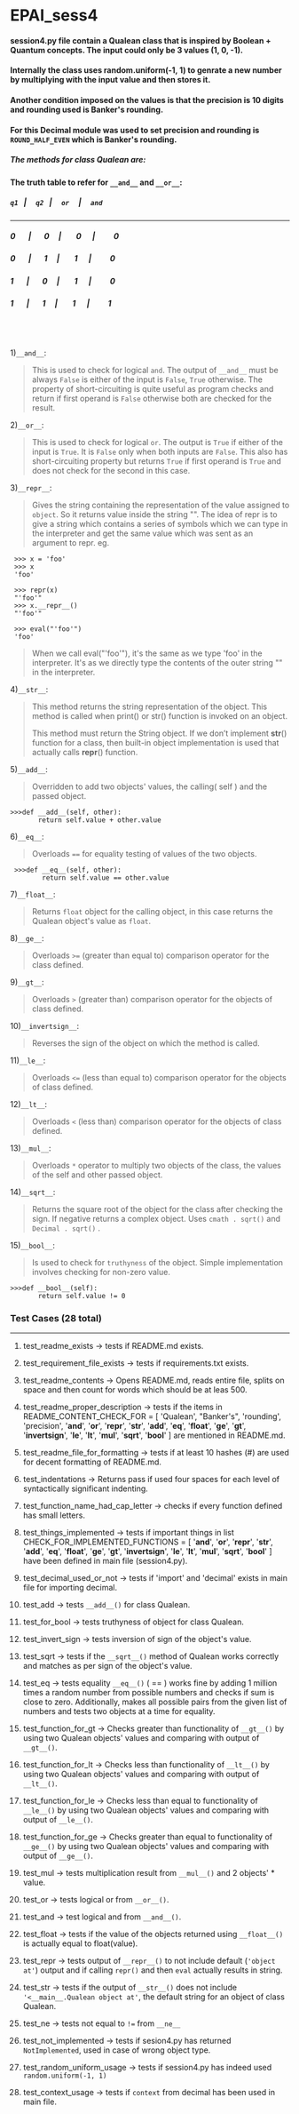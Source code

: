 # EPAI_sess4

#### session4.py file contain a Qualean class that is inspired by Boolean + Quantum concepts. The input could only be 3 values (1, 0, -1).

#### Internally the class uses random.uniform(-1, 1) to genrate a new number by multiplying with the input value and then stores it.

#### Another condition imposed on the values is that the precision is 10 digits and rounding used is Banker's rounding.

#### For this Decimal module was used to set precision and rounding is ` ROUND_HALF_EVEN ` which is Banker's rounding.

##### The methods for class Qualean are:

#### The truth table to refer for `__and__` and `__or__`:
#####  `q1`&nbsp;&nbsp;   |&nbsp;&nbsp;&nbsp;&nbsp;    `q2`&nbsp;&nbsp;   |&nbsp;&nbsp;&nbsp;&nbsp;   `or`&nbsp;&nbsp;&nbsp;&nbsp;   |&nbsp;&nbsp;&nbsp;&nbsp;   `and`&nbsp;&nbsp;&nbsp;&nbsp;

-----------------------------------------------------
#####  0&nbsp;&nbsp;&nbsp;&nbsp;&nbsp;&nbsp;    |&nbsp;&nbsp;&nbsp;&nbsp;&nbsp;&nbsp;     0&nbsp;&nbsp;&nbsp;&nbsp;&nbsp;|&nbsp;&nbsp;&nbsp;&nbsp;&nbsp;&nbsp;&nbsp;        0&nbsp;&nbsp;&nbsp;&nbsp;&nbsp;&nbsp;|&nbsp;&nbsp;&nbsp;&nbsp;&nbsp;&nbsp;&nbsp;&nbsp;&nbsp;&nbsp;0
#####  0&nbsp;&nbsp;&nbsp;&nbsp;&nbsp;&nbsp;    |&nbsp;&nbsp;&nbsp;&nbsp;&nbsp;&nbsp;     1&nbsp;&nbsp;&nbsp;&nbsp;&nbsp;|&nbsp;&nbsp;&nbsp;&nbsp;&nbsp;&nbsp;&nbsp;        1&nbsp;&nbsp;&nbsp;&nbsp;&nbsp;&nbsp;|&nbsp;&nbsp;&nbsp;&nbsp;&nbsp;&nbsp;&nbsp;&nbsp;&nbsp;&nbsp;0
#####  1&nbsp;&nbsp;&nbsp;&nbsp;&nbsp;&nbsp;    |&nbsp;&nbsp;&nbsp;&nbsp;&nbsp;&nbsp;     0&nbsp;&nbsp;&nbsp;&nbsp;&nbsp;|&nbsp;&nbsp;&nbsp;&nbsp;&nbsp;&nbsp;&nbsp;        1&nbsp;&nbsp;&nbsp;&nbsp;&nbsp;&nbsp;|&nbsp;&nbsp;&nbsp;&nbsp;&nbsp;&nbsp;&nbsp;&nbsp;&nbsp;&nbsp;0
#####  1&nbsp;&nbsp;&nbsp;&nbsp;&nbsp;&nbsp;    |&nbsp;&nbsp;&nbsp;&nbsp;&nbsp;&nbsp;     1&nbsp;&nbsp;&nbsp;&nbsp;&nbsp;|&nbsp;&nbsp;&nbsp;&nbsp;&nbsp;&nbsp;&nbsp;        1&nbsp;&nbsp;&nbsp;&nbsp;&nbsp;&nbsp;|&nbsp;&nbsp;&nbsp;&nbsp;&nbsp;&nbsp;&nbsp;&nbsp;&nbsp;&nbsp;1

<br/><br/>

1)` __and__ `:
> This is used to check for logical `and`. The output of `__and__` must be always `False` is either of the input is `False`, `True` otherwise.
> The property of short-circuiting is quite useful as program checks and return if first operand is `False` otherwise both are checked for the result.

2)` __or__ `:
> This is used to check for logical `or`. The output is `True` if either of the input is `True`. It is `False` only when both inputs are `False`.
> This also has short-circuiting property but returns `True` if first operand is `True` and does not check for the second in this case.
 
3)` __repr__ `:
> Gives the string containing the representation of the value assigned to `object`.
> So it returns value inside the string "".
> The idea of repr is to give a string which contains a series of symbols which we can type in the interpreter and get the same value which was sent as an argument to repr.
> eg. 
>  
     >>> x = 'foo'
     >>> x
     'foo'
     
     >>> repr(x)
     "'foo'"
     >>> x.__repr__()
     "'foo'"
     
     >>> eval("'foo'")
     'foo'
> When we call eval("'foo'"), it's the same as we type 'foo' in the interpreter. It's as we directly type the contents of the outer string "" in the interpreter.


4)` __str__ `:
> This method returns the string representation of the object. This method is called when print() or str() function is invoked on an object.
>
> This method must return the String object. If we don’t implement __str__() function for a class, then built-in object implementation is used that actually calls __repr__() function.
>

5)` __add__ `:
> Overridden to add two objects' values, the calling( self ) and the passed object.
    
    >>>def __add__(self, other):
           return self.value + other.value 
            
6)` __eq__ `:
> Overloads `==` for equality testing of values of the two objects.
    
     >>>def __eq__(self, other):
            return self.value == other.value

7)` __float__ `:
> Returns `float` object for the calling object, in this case returns the Qualean object's value as `float`.

8)` __ge__ `:
> Overloads `>=` (greater than equal to) comparison operator for the class defined. 


9)` __gt__ `:
> Overloads `>` (greater than) comparison operator for the objects of class defined.

10)` __invertsign__ `:
> Reverses the sign of the object on which the method is called.

11)` __le__ `:
> Overloads `<=` (less than equal to) comparison operator for the objects of class defined.

12)` __lt__ `:
> Overloads `<` (less than) comparison operator for the objects of class defined.

13)` __mul__ `:
> Overloads `*` operator to multiply two objects of the class, the values of the self and other passed object.
 
14)` __sqrt__ `:
> Returns the square root of the object for the class after checking the sign. If negative returns a complex object. Uses `cmath . sqrt()` and `Decimal . sqrt()` .

15)` __bool__ `:
> Is used to check for `truthyness` of the object. Simple implementation involves checking for non-zero value.
    
    >>>def __bool__(self):
           return self.value != 0
           
### Test Cases (28 total)

 ------------------------
 1) test_readme_exists -> tests if README.md exists.
 
 2) test_requirement_file_exists -> tests if requirements.txt exists.
 
 3) test_readme_contents -> Opens README.md, reads entire file, splits on space and then count for words which should be at leas 500.
 
 4) test_readme_proper_description -> tests if the items in README_CONTENT_CHECK_FOR = [
    'Qualean',
    "Banker's",
    'rounding',
    'precision',
    '__and__',
    '__or__',
    '__repr__',
    '__str__',
    '__add__',
    '__eq__',
    '__float__',
    '__ge__',
    '__gt__',
    '__invertsign__',
    '__le__',
    '__lt__',
    '__mul__',
    '__sqrt__',
    '__bool__'
] are mentioned in README.md.

5) test_readme_file_for_formatting -> tests if at least 10 hashes (#) are used for decent formatting of README.md.

6) test_indentations -> Returns pass if used four spaces for each level of syntactically significant indenting.

7) test_function_name_had_cap_letter -> checks if every function defined has small letters.

8) test_things_implemented -> tests if important things in list CHECK_FOR_IMPLEMENTED_FUNCTIONS = [
    '__and__',
    '__or__',
    '__repr__',
    '__str__',
    '__add__',
    '__eq__',
    '__float__',
    '__ge__',
    '__gt__',
    '__invertsign__',
    '__le__',
    '__lt__',
    '__mul__',
    '__sqrt__',
    '__bool__'
] have been defined in main file (session4.py).

9) test_decimal_used_or_not -> tests if 'import' and 'decimal' exists in main file for importing decimal.

10) test_add -> tests `__add__()` for class Qualean.

11) test_for_bool -> tests truthyness of object for class Qualean.

12) test_invert_sign -> tests inversion of sign of the object's value.

13) test_sqrt -> tests if the `__sqrt__()` method of Qualean works correctly and matches as per sign of the object's value.

14) test_eq -> tests equality `__eq__()` ( == ) works fine by adding 1 million times a random number from possible numbers and checks if sum is close to zero. Additionally, makes all possible pairs from the given list of numbers and tests two objects at a time for equality.
 
15) test_function_for_gt -> Checks greater than functionality of `__gt__()` by using two Qualean objects' values and comparing with output of `__gt__()`.    

16) test_function_for_lt -> Checks less than functionality of `__lt__()` by using two Qualean objects' values and comparing with output of `__lt__()`.

17) test_function_for_le -> Checks less than equal to functionality of `__le__()` by using two Qualean objects' values and comparing with output of `__le__()`.

18) test_function_for_ge -> Checks greater than equal to functionality of `__ge__()` by using two Qualean objects' values and comparing with output of `__ge__()`.

19) test_mul -> tests multiplication result from `__mul__()` and 2 objects' * value.

20) test_or -> tests logical or from `__or__()`.

21) test_and -> test logical and from `__and__()`.

22) test_float -> tests if the value of the objects returned using `__float__()` is actually equal to float(value).

23) test_repr -> tests output of `__repr__()` to not include default (`'object at'`) output and if calling `repr()` and then `eval` actually results in string.

24) test_str -> tests if the output of `__str__()` does not include `'<__main__.Qualean object at'`, the default string for an object of class Qualean.

25) test_ne -> tests not equal to `!=` from `__ne__`

26) test_not_implemented -> tests if sesion4.py has returned `NotImplemented`, used in case of wrong object type.

27) test_random_uniform_usage -> tests if session4.py has indeed used `random.uniform(-1, 1)`

28) test_context_usage -> tests if `context` from decimal has been used in main file.

